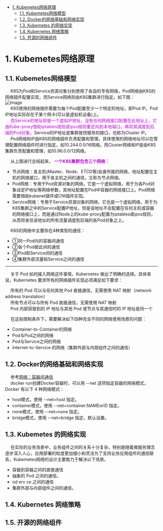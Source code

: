 
<!-- TOC -->

- [1. Kubemetes网络原理](#1-kubemetes网络原理)
    - [1.1. Kubemetes网络模型](#11-kubemetes网络模型)
    - [1.2. Docker的网络基础和网络实现](#12-docker的网络基础和网络实现)
    - [1.3. Kubemetes 的网络实现](#13-kubemetes-的网络实现)
    - [1.4. Kubernetes 网络策略](#14-kubernetes-网络策略)
    - [1.5. 开源的网络组件](#15-开源的网络组件)

<!-- /TOC -->

# 1. Kubemetes网络原理  
<!--

权威指南  第3.7章  

** https://blog.csdn.net/Tiger_lin1/article/details/132297929

kubernetes集群网络
https://www.cnblogs.com/yuezhimi/p/13042037.html
-->


## 1.1. Kubemetes网络模型
&emsp; K8S为Pod和Service资源对象分别使用了各自的专有网络，Pod网络由K8S的网络插件配置实现，而Service网络则由K8S集群进行指定。如下图：  
![image](http://182.92.69.8:8081/img/devops/k8s/k8s-14.png)  
&emsp; K8S使用的网络插件需要为每个Pod配置至少一个特定的地址，即Pod IP。Pod IP地址实际存在于某个网卡(可以是虚拟机设备)上。  
&emsp; <font color = "clime">而Service的地址却是一个虚拟IP地址，没有任何网络接口配置在此地址上，它由Kube-proxy借助iptables规则或ipvs规则重定向到本地端口，再将其调度到后端的Pod对象。</font>Service的IP地址是集群提供服务的接口，也称为Cluster IP。  
&emsp; Pod网络和IP由K8S的网络插件负责配置和管理，具体使用的网络地址可以在管理配置网络插件时进行指定，如10.244.0.0/16网络。而Cluster网络和IP是由K8S集群负责配置和管理，如10.96.0.0/12网络。  

&emsp; 从上图进行总结起来， **<font color = "clime">一个K8S集群包含三个网络：</font>**  
* 节点网络：各主机(Master、Node、ETCD等)自身所属的网络，地址配置在主机的网络接口，用于各主机之间的通信，又称为节点网络。  
* Pod网络：专用于Pod资源对象的网络，它是一个虚拟网络，用于为各Pod对象设定IP地址等网络参数，其地址配置在Pod中容器的网络接口上。Pod网络需要借助kubenet插件或CNI插件实现。  
* Service网络：专用于Service资源对象的网络，它也是一个虚拟网络，用于为K8S集群之中的Service配置IP地址，但是该地址不会配置在任何主机或容器的网络接口上，而是通过Node上的kube-proxy配置为iptables或ipvs规则，从而将发往该地址的所有流量调度到后端的各Pod对象之上。  


&emsp; K8S的网络中主要存在4种类型的通信：  

* ①同一Pod内的容器间通信  
* ②各个Pod彼此间的通信  
* ③Pod和Service间的通信  
* ④集群外部流量和Service之间的通信  


----------------------------
&emsp; 关于 Pod 如何接入网络这件事情，Kubernetes 做出了明确的选择。具体来说，Kubernetes 要求所有的网络插件实现必须满足如下要求：  

&emsp; 所有的 Pod 可以与任何其他 Pod 直接通信，无需使用 NAT 映射（network address translation）  
&emsp; 所有节点可以与所有 Pod 直接通信，无需使用 NAT 映射  
&emsp; Pod 内部获取到的 IP 地址与其他 Pod 或节点与其通信时的 IP 地址是同一个  

&emsp; 在这些限制条件下，需要解决如下四种完全不同的网络使用场景的问题：  

* Container-to-Container的网络
* Pod与Pod之间的网络  
* Pod与Service之间的网络  
* Internet-to-Service 的网络（集群外部与内部组件之间的通信）




## 1.2. Docker的网络基础和网络实现  
&emsp; 参考[网络：容器间通信](/docs/devAndOps/docker/network.md)    
&emsp; docker run创建Docker容器时，可以用 --net 选项指定容器的网络模式，Docker 有以下 4 种网络模式：

* host模式，使用 --net=host 指定。
* container模式，使用 --net=container:NAMEorID 指定。
* none模式，使用 --net=none 指定。
* bridge模式，使用 --net=bridge 指定，默认设置。


## 1.3. Kubemetes 的网络实现
&emsp; 在实际的业务场景中，业务组件之间的关系十分复杂，特别是随着微服务理念逐步深入人心，应用部署的粒度更加细小和灵活为了支持业务应用组件的通信联系，Kubemetes网络的设计主要致力于解决以下场景。
* 容器到容器之间的直接通信
* 抽象的 Pod 之间的通信。
* od erv ce 之间的通信
* 集群外部与内部组件之间的通信。


## 1.4. Kubernetes 网络策略

## 1.5. 开源的网络组件



